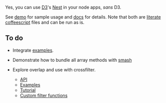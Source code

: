Yes, you can use [D3](http://http://d3js.org)'s [Nest](https://github.com/mbostock/d3/wiki/Arrays#-nest) in your node apps, *sans* D3.

See [demo](demo.coffee.md) for sample usage and [docs](docs.coffee.md) for
details. Note that both are [literate coffeescript](http://coffeescript.org/#literate) files and can be run as is.


## To do

* Integrate [examples](http://bl.ocks.org/phoebebright/raw/3176159/).

* Demonstrate how to bundle all array methods with [smash](https://github.com/mbostock/smash/wiki)

* Explore overlap and use with crossfilter.

  * [API](https://github.com/square/crossfilter/wiki/API-Reference)
  * [Examples](http://bl.ocks.org/phoebebright/raw/3822981/)
  * [Tutorial](http://eng.wealthfront.com/2012/09/explore-your-multivariate-data-with-crossfilter.html)
  * [Custom filter functions](https://github.com/square/crossfilter/pull/36)
